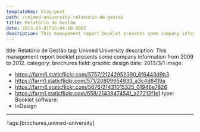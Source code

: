 ```yaml
---
templateKey: blog-post
path: /unimed-university-relatorio-de-gestao
title: Relatório de Gestão
date: 2013-03-01T15:04:10.000Z
description: This management report booklet presents some company information from 2009 to 2012.
---
```


title: Relatório de Gestão
tag: Unimed University
description: This management report booklet presents some company information from 2009 to 2012.
category: brochures
field: graphic design
date: 2013/3/1
image:
- https://farm6.staticflickr.com/5757/21242952390_6f6443d9b3
- https://farm1.staticflickr.com/571/20809954833_a3c4d8419a
- https://farm6.staticflickr.com/5676/21431015325_01946e7826
- https://farm1.staticflickr.com/658/21439474541_a27213f1e1
type: Booklet
software:
- InDesign
---

Tags:[brochures,unimed-university]